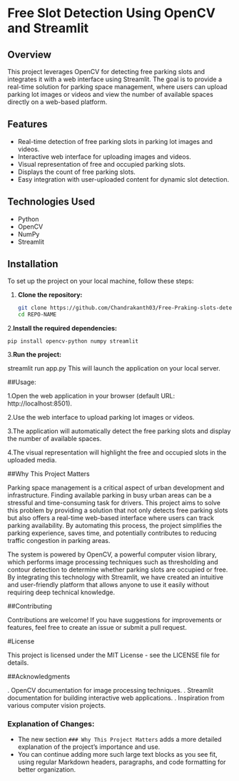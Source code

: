 # Free Slot Detection Using OpenCV and Streamlit

## Overview
This project leverages OpenCV for detecting free parking slots and integrates it with a web interface using Streamlit. The goal is to provide a real-time solution for parking space management, where users can upload parking lot images or videos and view the number of available spaces directly on a web-based platform.

## Features
- Real-time detection of free parking slots in parking lot images and videos.
- Interactive web interface for uploading images and videos.
- Visual representation of free and occupied parking slots.
- Displays the count of free parking slots.
- Easy integration with user-uploaded content for dynamic slot detection.

## Technologies Used
- Python
- OpenCV
- NumPy
- Streamlit

## Installation
To set up the project on your local machine, follow these steps:

1. **Clone the repository:**
   ```bash
   git clone https://github.com/Chandrakanth03/Free-Praking-slots-detection-.git
   cd REPO-NAME
2.**Install the required dependencies:**

    pip install opencv-python numpy streamlit
3.**Run the project:**

   streamlit run app.py
This will launch the application on your local server.

##Usage:

1.Open the web application in your browser (default URL: http://localhost:8501).

2.Use the web interface to upload parking lot images or videos.

3.The application will automatically detect the free parking slots and display the number of available spaces.

4.The visual representation will highlight the free and occupied slots in the uploaded media.

##Why This Project Matters

Parking space management is a critical aspect of urban development and infrastructure. Finding available parking in busy urban areas can be a stressful and time-consuming task for drivers. This project aims to solve this problem by providing a solution that not only detects free parking slots but also offers a real-time web-based interface where users can track parking availability. By automating this process, the project simplifies the parking experience, saves time, and potentially contributes to reducing traffic congestion in parking areas.

The system is powered by OpenCV, a powerful computer vision library, which performs image processing techniques such as thresholding and contour detection to determine whether parking slots are occupied or free. By integrating this technology with Streamlit, we have created an intuitive and user-friendly platform that allows anyone to use it easily without requiring deep technical knowledge.

##Contributing

Contributions are welcome! If you have suggestions for improvements or features, feel free to create an issue or submit a pull request.

#License

This project is licensed under the MIT License - see the LICENSE file for details.

##Acknowledgments

. OpenCV documentation for image processing techniques.
. Streamlit documentation for building interactive web applications.
. Inspiration from various computer vision projects.


### Explanation of Changes:

- The new section `### Why This Project Matters` adds a more detailed explanation of the project’s importance and use.
- You can continue adding more such large text blocks as you see fit, using regular Markdown headers, paragraphs, and code formatting for better organization.


